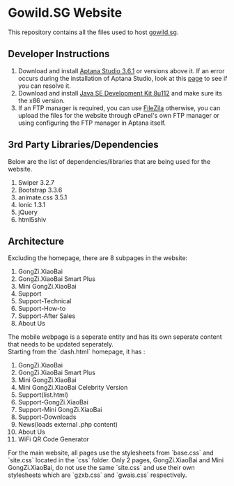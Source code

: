 # Gowild.SG Website
This repository contains all the files used to host <a href="http://gowild.sg/">gowild.sg</a>.

<h2>Developer Instructions</h2>
<p> 
 <ol>
    <li>Download and install <a href="http://www.aptana.com/products/studio3/download">Aptana Studio 3.6.1</a> or versions above it. If an error occurs during the installation of Aptana Studio, look at this <a href="http://stackoverflow.com/questions/33398769/failed-to-correctly-acquire-intaller-nodejs-windows-msi-file-crc-error">page</a> to see if you can resolve it.</li>
    <li>Download and install <a href="http://www.oracle.com/technetwork/java/javase/downloads/jdk8-downloads-2133151.html">Java SE Development Kit 8u112</a> and make sure its the x86 version.</li>
    <li>If an FTP manager is required, you can use <a href="https://filezilla-project.org/">FileZila</a> otherwise, you can upload the files for the website through cPanel's own FTP manager or using configuring the FTP manager in Aptana itself.</li>
  </ol>
</p>
<h2>3rd Party Libraries/Dependencies</h2>
Below are the list of dependencies/libraries that are being used for the website.
<ol>
  <li>Swiper 3.2.7</li>
  <li>Bootstrap 3.3.6</li>
  <li>animate.css 3.5.1</li>
  <li>Ionic 1.3.1</li>
  <li>jQuery</li>
  <li>html5shiv</li>
</ol>
<h2>Architecture</h2>
<p>Excluding the homepage, there are 8 subpages in the website:
 <ol>
  <li>GongZi.XiaoBai</li>
  <li>GongZi.XiaoBai Smart Plus</li>
  <li>Mini GongZi.XiaoBai</li>
  <li>Support</li>
  <li>Support-Technical</li>
  <li>Support-How-to</li>
  <li>Support-After Sales</li>
  <li>About Us</li>
 </ol>
</p>
 The mobile webpage is a seperate entity and has its own seperate content that needs to be updated seperately. <br>
 Starting from the `dash.html` homepage, it has :
<p> 
 <ol>
  <li>GongZi.XiaoBai</li>
  <li>GongZi.XiaoBai Smart Plus</li>
  <li>Mini GongZi.XiaoBai</li>
  <li>Mini GongZi.XiaoBai Celebrity Version</li>
  <li>Support(list.html)</li>
  <li>Support-GongZi.XiaoBai</li>
  <li>Support-Mini GongZi.XiaoBai</li>
  <li>Support-Downloads</li>
  <li>News(loads external .php content)</li>
  <li>About Us</li>
  <li>WiFi QR Code Generator</li>
 </ol>
</p>
For the main website, all pages use the stylesheets from `base.css` and `site.css` located in the `css` folder.
Only 2 pages, GongZi.XiaoBai and Mini GongZi.XiaoBai, do not use the same `site.css` and use their own stylesheets which are
`gzxb.css` and `gwais.css` respectively.
